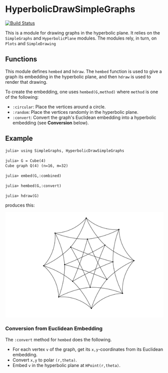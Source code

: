 # HyperbolicDrawSimpleGraphs

[![Build Status](https://travis-ci.com/scheinerman/HyperbolicDrawSimpleGraphs.jl.svg?branch=master)](https://travis-ci.com/scheinerman/HyperbolicDrawSimpleGraphs.jl)


This is a module for drawing graphs in the hyperbolic plane. It relies
on the `SimpleGraphs` and `HyperbolicPlane` modules. The modules rely,
in turn, on `Plots` and `SimpleDrawing`

## Functions

This module defines `hembed` and `hdraw`. The `hembed` function is used to
give a graph its embedding in the hyperbolic plane, and then `hdraw` is used
to render that drawing.

To create the embedding, one uses `hembed(G,method)` where `method` is
one of the following:
+ `:circular`: Place the vertices around a circle.
+ `:random`: Place the vertices randomly in the hyperbolic plane.
+ `:convert`: Convert the graph's Euclidean embedding into a
hyperbolic embedding (see **Conversion** below).

## Example

```
julia> using SimpleGraphs, HyperbolicDrawSimpleGraphs

julia> G = Cube(4)
Cube graph Q(4) (n=16, m=32)

julia> embed(G,:combined)

julia> hembed(G,:convert)

julia> hdraw(G)
```
produces this:

![](hyper-4-cube.png)

### Conversion from Euclidean Embedding 

The `:convert` method for `hembed` does the following.
+ For each vertex `v` of the graph, get its `x,y`-coordinates from
its Euclidean embedding.
+ Convert `x,y` to polar `(r,theta)`.
+ Embed `v` in the hyperbolic plane at `HPoint(r,theta)`.

